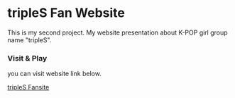 <h1>tripleS Fan Website</h1>
<p>This is my second project. My website presentation about K-POP girl group name "tripleS".</p>
<h3>Visit & Play</h3>
<p>you can visit website link below.</p>
<a href="https://pandoracodedev.github.io/tripleS_fanwebsite/">tripleS Fansite</a>
